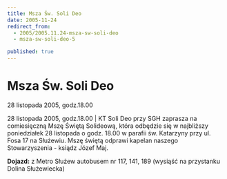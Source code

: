 ```yaml
---
title: Msza Św. Soli Deo
date: 2005-11-24
redirect_from: 
  - 2005/2005.11.24-msza-sw-soli-deo
  - msza-sw-soli-deo-5

published: true
---
```




# Msza Św. Soli Deo

<time>28 listopada 2005, godz.18.00</time>

28 listopada 2005, godz.18.00 | KT Soli Deo przy SGH zaprasza na comiesięczną Mszę Świętą Solideową, która odbędzie się w najbliższy poniedziałek 28 listopada o godz. 18.00 w parafii św. Katarzyny przy ul. Fosa 17 na Służewiu. Mszę świętą odprawi kapelan naszego Stowarzyszenia - ksiądz Józef Maj.

**Dojazd:** z Metro Służew autobusem nr 117, 141, 189 (wysiąść na przystanku Dolina Służewiecka)

<!--{{json:{"created_date":"2005-11-24 15:37:07","publish_down":"0000-00-00 00:00:00","id":"279"}}}-->